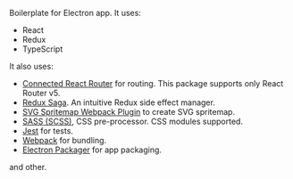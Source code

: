 Boilerplate for Electron app. It uses:
* React
* Redux
* TypeScript

It also uses:
* [Connected React Router](https://www.npmjs.com/package/connected-react-router) for routing. This package supports only React Router v5.
* [Redux Saga](https://www.npmjs.com/package/redux-saga). An intuitive Redux side effect manager.
* [SVG Spritemap Webpack Plugin](https://www.npmjs.com/package/svg-spritemap-webpack-plugin) to create SVG spritemap.
* [SASS (SCSS)](https://www.npmjs.com/package/sass), CSS pre-processor. CSS modules supported.
* [Jest](https://www.npmjs.com/package/jest) for tests.
* [Webpack](https://www.npmjs.com/package/webpack) for bundling.
* [Electron Packager](https://www.npmjs.com/package/electron-packager) for app packaging.

and other.

